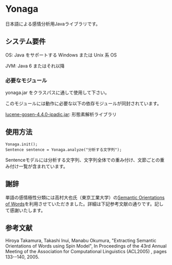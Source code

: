 Yonaga
======

日本語による感情分析用Javaライブラリです。

システム要件
------

OS: Java をサポートする Windows または Unix 系 OS

JVM: Java 6 またはそれ以降

### 必要なモジュール ###

yonaga.jar をクラスパスに通して使用して下さい。

このモジュールには動作に必要な以下の依存モジュールが同封されています。

[lucene-gosen-4.4.0-ipadic.jar](https://code.google.com/p/lucene-gosen/ "lucene-gosen"): 形態素解析ライブラリ

使用方法
------

    Yonaga.init();
    Sentence sentence = Yonaga.analyze("分析する文字列");
    
    
Sentenceモデルには分析する文字列、文字列全体での重み付け、文節ごとの重み付け一覧が含まれています。


謝辞
------
単語の感情極性分類には高村大也氏（東京工業大学）の[Semantic Orientations of Words](http://www.lr.pi.titech.ac.jp/~takamura/pndic_en.html)を利用させていただきました。詳細は下記参考文献の通りです。記して感謝いたします。

参考文献
------
Hiroya Takamura, Takashi Inui, Manabu Okumura,
"Extracting Semantic Orientations of Words using Spin Model", In Proceedings of the 43rd Annual Meeting of the Association for Computational Linguistics (ACL2005) , pages 133--140, 2005.
